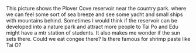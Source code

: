 This picture shows the Plover Cove reservoir near the country park. where we can feel some sort of sea breeze and see some yacht and small ships with mountains behind. Sometimes I would think if the reservoir can be developed into a nature park and attract more people to Tai Po and Edu might have a mtr station of students. It also makes me wonder if the sun sets there. Could we eat congee there? Is there famous for shrimp paste like Tai O? 
